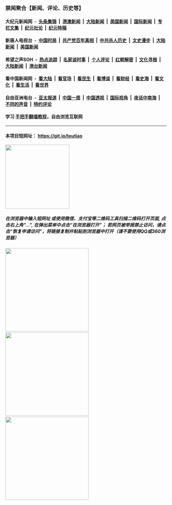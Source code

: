 ### 禁闻聚合【新闻、评论、历史等】

#### 大纪元新闻网 &nbsp;-&nbsp; [头条集锦](indexes/E头条集锦.md?t=02042001) &nbsp;|&nbsp; [港澳新闻](indexes/E港澳新闻.md?t=02042001)  &nbsp;|&nbsp; [大陆新闻](indexes/E大陆新闻.md?t=02042001) &nbsp;|&nbsp; [美国新闻](indexes/E美国新闻.md?t=02042001) &nbsp;|&nbsp; [国际新闻](indexes/E国际新闻.md?t=02042001) &nbsp;|&nbsp; [专栏文集](indexes/E专栏文集.md?t=02042001) &nbsp;|&nbsp; [纪元社论](indexes/E纪元社论.md?t=02042001) &nbsp;|&nbsp; [纪元特稿](indexes/E纪元特稿.md?t=02042001) 

#### 新唐人电视台 &nbsp;-&nbsp; [中国时局](indexes/N中国时局.md?t=02042001) &nbsp;|&nbsp; [共产党百年真相](indexes/N共产党百年真相.md?t=02042001) &nbsp;|&nbsp; [中共杀人历史](indexes/N中共杀人历史.md?t=02042001) &nbsp;|&nbsp; [文史漫步](indexes/N文史漫步.md?t=02042001) &nbsp;|&nbsp; [大陆新闻](indexes/N大陆新闻.md?t=02042001) &nbsp;|&nbsp; [美国新闻](indexes/N美国新闻.md?t=02042001)

#### 希望之声SOH &nbsp;-&nbsp; [热点追踪](indexes/H热点追踪.md?t=02042001) &nbsp;|&nbsp; [名家谈时事](indexes/H名家谈时事.md?t=02042001) &nbsp;|&nbsp; [个人评论](indexes/H个人评论.md?t=02042001)  &nbsp;|&nbsp; [红朝解密](indexes/H红朝解密.md?t=02042001) &nbsp;|&nbsp; [文化寻根](indexes/H文化寻根.md?t=02042001) &nbsp;|&nbsp; [大陆新闻](indexes/H大陆新闻.md?t=02042001) &nbsp;|&nbsp; [港台新闻](indexes/H港台新闻.md?t=02042001)

#### 看中国新闻网 &nbsp;-&nbsp; [看大陆](indexes/S看大陆.md?t=02042001) &nbsp;|&nbsp; [看官场](indexes/S看官场.md?t=02042001) &nbsp;|&nbsp; [看民生](indexes/S看民生.md?t=02042001)  &nbsp;|&nbsp; [看博谈](indexes/S看博谈.md?t=02042001) &nbsp;|&nbsp; [看财经](indexes/S看财经.md?t=02042001) &nbsp;|&nbsp; [看史海](indexes/S看史海.md?t=02042001) &nbsp;|&nbsp; [看文化](indexes/S看文化.md?t=02042001) &nbsp;|&nbsp; [看生活](indexes/S看生活.md?t=02042001) &nbsp;|&nbsp; [看世界](indexes/S看世界.md?t=02042001)

#### 自由亚洲电台 &nbsp;-&nbsp; [亚太报道](indexes/R亚太报道.md?t=02042001) &nbsp;|&nbsp; [中国一周](indexes/R中国一周.md?t=02042001) &nbsp;|&nbsp; [中国透视](indexes/R中国透视.md?t=02042001)  &nbsp;|&nbsp; [国际视角](indexes/R国际视角.md?t=02042001) &nbsp;|&nbsp; [夜话中南海](indexes/R夜话中南海.md?t=02042001) &nbsp;|&nbsp; [不同的声音](indexes/R不同的声音.md?t=02042001) &nbsp;|&nbsp; [特约评论](indexes/R特约评论.md?t=02042001)

#### 学习 [手把手翻墙教程](https://github.com/gfw-breaker/guides/wiki)，自由浏览互联网

----

#### 本项目短网址： https://git.io/toutiao
<img src="https://raw.githubusercontent.com/gfw-breaker/banned-news/master/scripts/img/qr.png" width="200px"/>  

##### 在浏览器中输入短网址 或使用微信、支付宝等二维码工具扫描二维码打开页面, 点击右上角"...", 在弹出菜单中点击“在浏览器打开”； 若网页被举报禁止访问，请点击“恢复申请访问”，将链接复制并粘贴到浏览器中打开（请不要使用QQ或360浏览器）

<img src="https://raw.githubusercontent.com/gfw-breaker/banned-news/master/scripts/img/1.png" width="260px"/> &nbsp; <img src="https://raw.githubusercontent.com/gfw-breaker/banned-news/master/scripts/img/2.png" width="260px"/> &nbsp; <img src="https://raw.githubusercontent.com/gfw-breaker/banned-news/master/scripts/img/3.png" width="260px"/>
